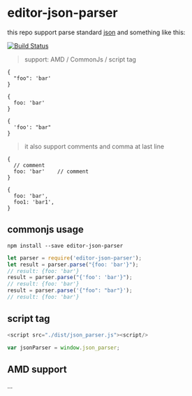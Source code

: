 # editor-json-parser

this repo support parse standard [json](http://json.org/) and something like this:

[![Build Status](https://travis-ci.org/albin3/editor-json-parser.svg?branch=master)](https://travis-ci.org/albin3/editor-json-parser)

> support: AMD / CommonJs / script tag

```
{
  "foo": 'bar'
}

{
  foo: 'bar'
}

{
  'foo': "bar"
}
```

> it also support comments and comma at last line

```
{
  // comment
  foo: 'bar'    // comment
}

{
  foo: 'bar',
  foo1: 'bar1',
}
```

## commonjs usage

`npm install --save editor-json-parser`

```js
let parser = require('editor-json-parser');
let result = parser.parse("{foo: 'bar'}");
// result: {foo: 'bar'}
result = parser.parse("{'foo': 'bar'}");
// result: {foo: 'bar'}
result = parser.parse('{"foo": "bar"}');
// result: {foo: 'bar'}
```

## script tag

```js
<script src="./dist/json_parser.js"><script/>

var jsonParser = window.json_parser;
```

## AMD support

...

